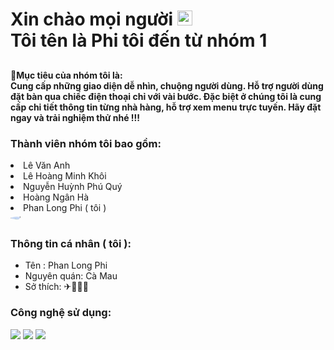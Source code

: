<h1 color:#212121>Xin chào mọi người <img src="https://github.com/user-attachments/assets/0aefd385-a093-4cb0-82ca-ab5b72189d3d" style="align-item:center; width:24px; height:24px"/>
 <br>Tôi tên là Phi tôi đến từ nhóm 1</h1>
 <h4 color:#212121; style="padding-top:10px">🎯Mục tiêu của nhóm tôi là: <br> Cung cấp những giao diện dễ nhìn, chuộng người dùng. Hỗ trợ người dùng đặt bàn qua chiếc điện thoại chỉ với vài bước. Đặc biệt ở chúng tôi là cung cấp chi tiết thông tin từng nhà hàng, hỗ trợ xem menu trực tuyến. Hãy đặt ngay và trải nghiệm thử nhé !!! </h4>
<h3>Thành viên nhóm tôi bao gồm: </h3>
<li> Lê Văn Anh</li>
<li> Lê Hoàng Minh Khôi</li>
<li> Nguyễn Huỳnh Phú Quý</li>
<li> Hoàng Ngân Hà</li>
<li> Phan Long Phi ( tôi )</li>
 <img src="https://github.com/user-attachments/assets/2bedb0e4-3dad-4b92-b7ba-eb995b74b405" style="display:flex;border-radius:50%;object-fit: cover" width:500px; height:300px;padding:2px;/>
<h3>Thông tin cá nhân ( tôi ):</h3>
<ul>
 <li>Tên : Phan Long Phi</li>
 <li>Nguyên quán: Cà Mau</li>
 <li>Sở thích: ✈🍕🎨🎶</li>
</ul>
<h3> Công nghệ sử dụng: </h3>
<img src="https://github.com/user-attachments/assets/9ea8ff90-9f41-4bc5-9a86-ad6d29685208">
<img src="https://github.com/user-attachments/assets/60b98344-0c4a-4f18-91e5-0e089a5b2f2c">
<img src="https://github.com/user-attachments/assets/26a8f45d-2c91-4b0d-ac11-90d9abf8381d">


